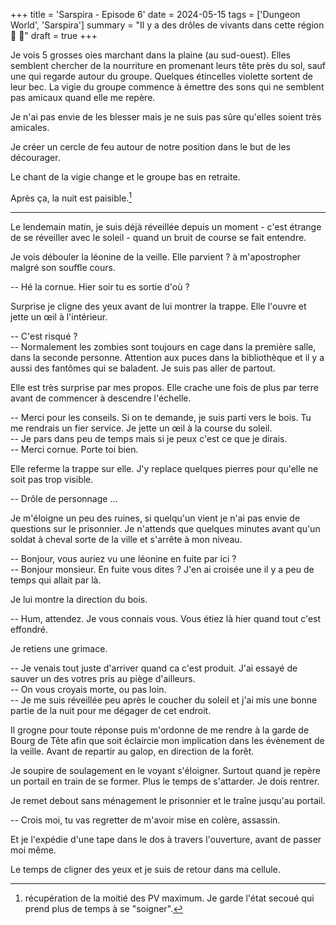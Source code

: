 +++
title = 'Sarspira - Episode 6'
date = 2024-05-15
tags = ['Dungeon World', 'Sarspira']
summary = "Il y a des drôles de vivants dans cette région :parrot: :lion:"
draft = true
+++

Je vois 5 grosses oies marchant dans la plaine (au sud-ouest). Elles semblent chercher de la nourriture en promenant leurs tête près du sol, sauf une qui regarde autour du groupe. Quelques étincelles violette sortent de leur bec. La vigie du groupe commence à émettre des sons qui ne semblent pas amicaux quand elle me repère.

Je n'ai pas envie de les blesser mais je ne suis pas sûre qu'elles soient très amicales.

Je créer un cercle de feu autour de notre position dans le but de les décourager.

Le chant de la vigie change et le groupe bas en retraite.

Après ça, la nuit est paisible.[^1]

[^1]: récupération de la moitié des PV maximum. Je garde l'état secoué qui prend plus de temps à se "soigner".

----

Le lendemain matin, je suis déjà réveillée depuis un moment - c'est étrange de se réveiller avec le soleil - quand un bruit de course se fait entendre.

Je vois débouler la léonine de la veille. Elle parvient ? à m'apostropher malgré son souffle cours.

-- Hé la cornue. Hier soir tu es sortie d'où ?

Surprise je cligne des yeux avant de lui montrer la trappe. Elle l'ouvre et jette un œil à l'intérieur.

-- C'est risqué ?  
-- Normalement les zombies sont toujours en cage dans la première salle, dans la seconde personne. Attention aux puces dans la bibliothèque et il y a aussi des fantômes qui se baladent. Je suis pas aller de partout.  

Elle est très surprise par mes propos. Elle crache une fois de plus par terre avant de commencer à descendre l'échelle.

-- Merci pour les conseils. Si on te demande, je suis parti vers le bois. Tu me rendrais un fier service.
Je jette un œil à la course du soleil.  
-- Je pars dans peu de temps mais si je peux c'est ce que je dirais.  
-- Merci cornue. Porte toi bien.

Elle referme la trappe sur elle. J'y replace quelques pierres pour qu'elle ne soit pas trop visible.

-- Drôle de personnage ...

Je m'éloigne un peu des ruines, si quelqu'un vient je n'ai pas envie de questions sur le prisonnier. Je n'attends que quelques minutes avant qu'un soldat à cheval sorte de la ville et s'arrête à mon niveau.

-- Bonjour, vous auriez vu une léonine en fuite par ici ?  
-- Bonjour monsieur. En fuite vous dites ? J'en ai croisée une il y a peu de temps qui allait par là.

Je lui montre la direction du bois.

-- Hum, attendez. Je vous connais vous. Vous étiez là hier quand tout c'est effondré.

Je retiens une grimace.

-- Je venais tout juste d'arriver quand ca c'est produit. J'ai essayé de sauver un des votres pris au piège d'ailleurs.  
-- On vous croyais morte, ou pas loin.  
-- Je me suis réveillée peu après le coucher du soleil et j'ai mis une bonne partie de la nuit pour me dégager de cet endroit.

Il grogne pour toute réponse puis m'ordonne de me rendre à la garde de Bourg de Tête afin que soit éclaircie mon implication dans les évènement de la veille. Avant de repartir au galop, en direction de la forêt.

Je soupire de soulagement en le voyant s'éloigner. Surtout quand je repère un portail en train de se former. Plus le temps de s'attarder. Je dois rentrer.

Je remet debout sans ménagement le prisonnier et le traîne jusqu'au portail.

-- Crois moi, tu vas regretter de m'avoir mise en colère, assassin.

Et je l'expédie d'une tape dans le dos à travers l'ouverture, avant de passer moi même.

Le temps de cligner des yeux et je suis de retour dans ma cellule.
